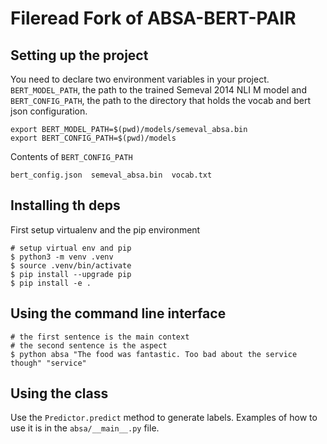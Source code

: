 # Fileread Fork of ABSA-BERT-PAIR

## Setting up the project
You need to declare two environment variables in your project. `BERT_MODEL_PATH`, the path to the trained Semeval 2014 NLI M model and `BERT_CONFIG_PATH`, the path to the directory that holds the vocab and bert json configuration.
```
export BERT_MODEL_PATH=$(pwd)/models/semeval_absa.bin
export BERT_CONFIG_PATH=$(pwd)/models
```

Contents of `BERT_CONFIG_PATH`
```
bert_config.json  semeval_absa.bin  vocab.txt
```
## Installing th deps
First setup virtualenv and the pip environment
```
# setup virtual env and pip
$ python3 -m venv .venv
$ source .venv/bin/activate
$ pip install --upgrade pip
$ pip install -e .
```

## Using the command line interface
```
# the first sentence is the main context
# the second sentence is the aspect
$ python absa "The food was fantastic. Too bad about the service though" "service"
```

## Using the class
Use the `Predictor.predict` method to generate labels. Examples of how to use it is in the `absa/__main__.py` file.
